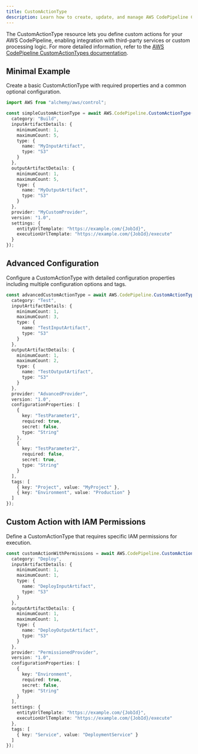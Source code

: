 ```yaml
---
title: CustomActionType
description: Learn how to create, update, and manage AWS CodePipeline CustomActionTypes using Alchemy Cloud Control.
---
```



The CustomActionType resource lets you define custom actions for your AWS CodePipeline, enabling integration with third-party services or custom processing logic. For more detailed information, refer to the [AWS CodePipeline CustomActionTypes documentation](https://docs.aws.amazon.com/codepipeline/latest/userguide/).

## Minimal Example

Create a basic CustomActionType with required properties and a common optional configuration.

```ts
import AWS from "alchemy/aws/control";

const simpleCustomActionType = await AWS.CodePipeline.CustomActionType("simpleCustomAction", {
  category: "Build",
  inputArtifactDetails: {
    minimumCount: 1,
    maximumCount: 5,
    type: {
      name: "MyInputArtifact",
      type: "S3"
    }
  },
  outputArtifactDetails: {
    minimumCount: 1,
    maximumCount: 5,
    type: {
      name: "MyOutputArtifact",
      type: "S3"
    }
  },
  provider: "MyCustomProvider",
  version: "1.0",
  settings: {
    entityUrlTemplate: "https://example.com/{JobId}",
    executionUrlTemplate: "https://example.com/{JobId}/execute"
  }
});
```

## Advanced Configuration

Configure a CustomActionType with detailed configuration properties including multiple configuration options and tags.

```ts
const advancedCustomActionType = await AWS.CodePipeline.CustomActionType("advancedCustomAction", {
  category: "Test",
  inputArtifactDetails: {
    minimumCount: 1,
    maximumCount: 3,
    type: {
      name: "TestInputArtifact",
      type: "S3"
    }
  },
  outputArtifactDetails: {
    minimumCount: 1,
    maximumCount: 2,
    type: {
      name: "TestOutputArtifact",
      type: "S3"
    }
  },
  provider: "AdvancedProvider",
  version: "1.0",
  configurationProperties: [
    {
      key: "TestParameter1",
      required: true,
      secret: false,
      type: "String"
    },
    {
      key: "TestParameter2",
      required: false,
      secret: true,
      type: "String"
    }
  ],
  tags: [
    { key: "Project", value: "MyProject" },
    { key: "Environment", value: "Production" }
  ]
});
```

## Custom Action with IAM Permissions

Define a CustomActionType that requires specific IAM permissions for execution.

```ts
const customActionWithPermissions = await AWS.CodePipeline.CustomActionType("permissionedCustomAction", {
  category: "Deploy",
  inputArtifactDetails: {
    minimumCount: 1,
    maximumCount: 1,
    type: {
      name: "DeployInputArtifact",
      type: "S3"
    }
  },
  outputArtifactDetails: {
    minimumCount: 1,
    maximumCount: 1,
    type: {
      name: "DeployOutputArtifact",
      type: "S3"
    }
  },
  provider: "PermissionedProvider",
  version: "1.0",
  configurationProperties: [
    {
      key: "Environment",
      required: true,
      secret: false,
      type: "String"
    }
  ],
  settings: {
    entityUrlTemplate: "https://example.com/{JobId}",
    executionUrlTemplate: "https://example.com/{JobId}/execute"
  },
  tags: [
    { key: "Service", value: "DeploymentService" }
  ]
});
```
